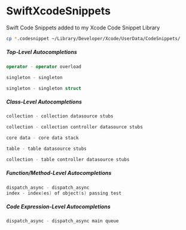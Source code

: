 # SwiftXcodeSnippets
Swift Code Snippets added to my Xcode Code Snippet Library

```bash
cp *.codesnippet ~/Library/Developer/Xcode/UserData/CodeSnippets/
```

##### Top-Level Autocompletions
```swift
operator - operator overload
```

```swift
singleton - singleton
```

```swift
singleton - singleton struct
```

##### Class-Level Autocompletions
```swift
collection - collection datasource stubs
```
```swift
collection - collection controller datasource stubs
```
```swift
core data - core data stack
```
```swift
table - table datasource stubs
```
```swift
collection - table controller datasource stubs
```

##### Function/Method-Level Autocompletions
```swift
dispatch_async - dispatch_async
index - index(es) of object(s) passing test
```

##### Code Expression-Level Autocompletions
```swift
dispatch_async - dispatch_async main queue
```
